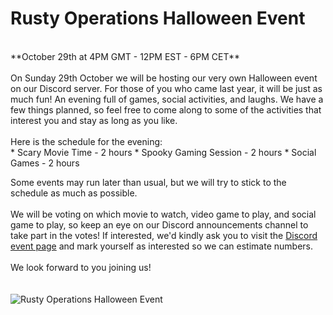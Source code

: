 # Rusty Operations Halloween Event
<br>
**October 29th at 4PM GMT - 12PM EST - 6PM CET**
<br>
<br>
On Sunday 29th October we will be hosting our very own Halloween event on our Discord server. For those of you who came last year, it will be just as much fun! An evening full of games, social activities, and laughs. We have a few things planned, so feel free to come along to some of the activities that interest you and stay as long as you like.
<br>
<br>
Here is the schedule for the evening:
<br>
* Scary Movie Time - 2 hours
* Spooky Gaming Session - 2 hours
* Social Games - 2 hours

Some events may run later than usual, but we will try to stick to the schedule as much as possible.
<br>
<br>
We will be voting on which movie to watch, video game to play, and social game to play, so keep an eye on our Discord announcements channel to take part in the votes!
If interested, we'd kindly ask you to visit the [Discord event page](https://discord.com/events/651455552517570586/1159055552647798794) and mark yourself as interested so we can estimate numbers.
<br>
<br>
We look forward to you joining us! 
<br>
<br>
<br>
![Rusty Operations Halloween Event](https://cdn.discordapp.com/attachments/1051627996726972506/1133109128005419018/Rusty_OperationsHalloweenBanner.jpg?ex=6536c09c&is=65244b9c&hm=ff7cfc84ebce20687283539a7a75936bcc9888b5d9133ea65f7a395fe31ce868&)
<br>